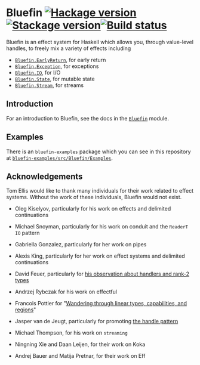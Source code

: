 # Bluefin [![Hackage version](https://img.shields.io/hackage/v/bluefin.svg?label=Hackage)](https://hackage.haskell.org/package/bluefin)[![Stackage version](https://www.stackage.org/package/bluefin/badge/nightly?label=Stackage)](https://www.stackage.org/package/bluefin)[![Build status](https://img.shields.io/github/actions/workflow/status/tomjaguarpaw/bluefin/ci.yml?branch=master)](https://github.com/tomjaguarpaw/bluefin/actions)

Bluefin is an effect system for Haskell which allows you, through
value-level handles, to freely mix a variety of effects
including

* [`Bluefin.EarlyReturn`](bluefin/src/Bluefin/EarlyReturn.hs), for early return
* [`Bluefin.Exception`](bluefin/src/Bluefin/Exception.hs), for exceptions
* [`Bluefin.IO`](bluefin/src/Bluefin/IO.hs), for I/O
* [`Bluefin.State`](bluefin/src/Bluefin/State.hs), for mutable state
* [`Bluefin.Stream`](bluefin/src/Bluefin/Stream.hs), for streams

## Introduction

For an introduction to Bluefin, see the docs in the
[`Bluefin`](bluefin/src/Bluefin.hs) module.

## Examples

There is an `bluefin-examples` package which you can see in this
repository at
[`bluefin-examples/src/Bluefin/Examples`](bluefin-examples/src/Bluefin/Examples).

## Acknowledgements

Tom Ellis would like to thank many individuals for their work related
to effect systems.  Without the work of these individuals, Bluefin
would not exist.

* Oleg Kiselyov, particularly for his work on effects and delimited
  continuations

* Michael Snoyman, particularly for his work on conduit and the
  `ReaderT` `IO` pattern

* Gabriella Gonzalez, particularly for her work on pipes

* Alexis King, particularly for her work on effect systems and delimited
  continuations

* David Feuer, particularly for [his observation about handlers and
  rank-2
  types](https://www.reddit.com/r/haskell/comments/pywuqg/comment/hexo2uu/)

* Andrzej Rybczak for his work on effectful

* Francois Pottier for "[Wandering through linear types, capabilities,
  and
  regions](http://pauillac.inria.fr/~fpottier/slides/fpottier-2007-05-linear-bestiary.pdf)"

* Jasper van de Jeugt, particularly for promoting [the handle
  pattern](https://jaspervdj.be/posts/2018-03-08-handle-pattern.html#fnref2)

* Michael Thompson, for his work on `streaming`

* Ningning Xie and Daan Leijen, for their work on Koka

* Andrej Bauer and Matija Pretnar, for their work on Eff
